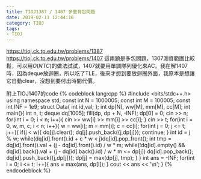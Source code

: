 ```yaml
---
title: TIOJ1387 / 1407 多重背包問題
date: 2019-02-11 12:44:16
category: TIOJ
tags:
- TIOJ
---
```

https://tioj.ck.tp.edu.tw/problems/1387
https://tioj.ck.tp.edu.tw/problems/1407
這兩題是多包問題，1307測資範圍比較鬆，可以用$O(NTC)$的做法試試，1407就要用單調隊列優化來AC。我在解1407時，因為deque放迴圈，所以吃了TLE，後來才想到要放迴圈外面，我原本是想讓它自動clear，沒想到要付出時間代價。

附上TIOJ1407的code
{% codeblock lang:cpp %}
#include <bits/stdc++.h>
using namespace std;
const int N = 1000005;
const int M = 100005;
const int INF = 1e9;
struct Data{
    int id,val;
};
int dp[N], ww[M], mm[M], cc[M];
int main(){
    int n, t;
    deque<Data> dq[1005];
    fill(dp, dp + N, -INF);
    dp[0] = 0;
    cin >> n;
    for(int i = 0; i < n; i++){
        cin >> ww[i] >> mm[i] >> cc[i];
    }
    cin >> t;
    for(int i = 0, w, m, c; i < n; i++){
        w = ww[i]; m = mm[i]; c = cc[i];
        for(int j = 0; j <= t; j++){
            if(j < w){
                dq[j].clear();
                dq[j].push_back({j,dp[j]});
                continue;
            }
            int id = j % w;
            while(dq[id].front().id + c * w < j)dq[id].pop_front();
            int tmp = dq[id].front().val + (j - dq[id].front().id) / w * m;
            while(!dq[id].empty() && dq[id].back().val + (j - dq[id].back().id) / w * m <= dp[j])
                dq[id].pop_back();
            dq[id].push_back({j,dp[j]});
            dp[j] = max(dp[j], tmp);
        }
    }
    int ans = -INF;
    for(int i = 0; i <= t; i++){
        ans = max(ans, dp[i]);
    }
    cout << ans << '\n';
}
{% endcodeblock %}